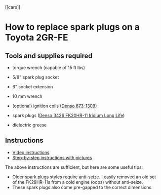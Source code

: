 [[cars]]

# How to replace spark plugs on a Toyota 2GR-FE

## Tools and supplies required

- torque wrench (capable of 15 ft lbs)
- 5/8" spark plug socket
- 6" socket extension
- 10 mm wrench

- (optional) ignition coils ([Denso 673-1309](https://www.densoproducts.com/denso-673-1309-ignition-coil))
- spark plugs ([Denso 3426 FK20HR-11 Iridium Long Life](https://www.densoproducts.com/denso-3426-fk20hr-11-iridium-long-life-spark-plug))
- dielectric greese

## Instructions

- [Video instructions](https://youtu.be/ExZ--18pFUw?si=Ox1U84M7M3NpOTr3)
- [Step-by-step instructions with pictures](https://www.rav4world.com/posts/2602801/)

The above instructions are sufficient, but here are some useful tips:

- Older spark plugs styles require anti-seize. I easily removed an old set of the FK29HR-11s from a cold engine (oops) without anti-seize.
- These spark plugs also come pre-gapped to the correct dimensions.
